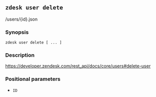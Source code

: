 ## `zdesk user delete`

/users/{id}.json

### Synopsis

    zdesk user delete [ ... ]

### Description

https://developer.zendesk.com/rest_api/docs/core/users#delete-user

### Positional parameters

* `ID`

